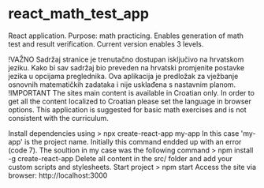 # react_math_test_app

React application. 
Purpose: math practicing. 
Enables generation of math test and result verification. 
Current version enables 3 levels.

!VAŽNO
Sadržaj stranice je trenutačno dostupan isključivo na hrvatskom jeziku. Kako bi sav sadržaj bio preveden na hrvatski promjenite postavke jezika u opcijama preglednika.
Ova aplikacija je predložak za vježbanje osnovnih matematičkih zadataka i nije usklađena s nastavnim planom.
!IMPORTANT
The sites main content is available in Croatian only. In order to get all the content localized to Croatian please set the language in browser options.
This application is suggested for basic math exercises and is not consistent with the curriculum.

Install dependencies using > npx create-react-app my-app
In this case 'my-app' is the project name.
Initially this command endded up with an error (code 7).
The soultion in my case was the following command > npm install -g create-react-app
Delete all content in the src/ folder and add your custom scripts and stylesheets.
Start project > npm start
Access the site via browser: http://localhost:3000
